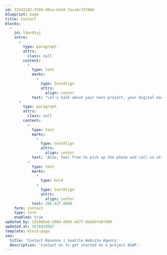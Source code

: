 ```yaml
---
id: 325d2282-f568-40ca-b1dd-7aca4c7278bb
blueprint: page
title: Contact
blocks:
  -
    id: ldwc0tyj
    intro:
      -
        type: paragraph
        attrs:
          class: null
        content:
          -
            type: text
            marks:
              -
                type: textAlign
                attrs:
                  align: center
            text: "Let's talk about your next project, your digital marketing or anything else."
      -
        type: paragraph
        attrs:
          class: null
        content:
          -
            type: text
            marks:
              -
                type: textAlign
                attrs:
                  align: center
            text: 'Also, feel free to pick up the phone and call us at '
          -
            type: text
            marks:
              -
                type: bold
              -
                type: textAlign
                attrs:
                  align: center
            text: 206.427.0000
    form: contact
    type: form
    enabled: true
updated_by: 1d1068ab-208d-480d-a677-dda65fe0f490
updated_at: 1676419587
template: block-page
seo:
  title: 'Contact Ravenna | Seattle Website Agency'
  description: 'Contact Us to get started on a project ASAP.'
---
```

